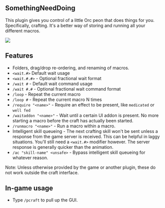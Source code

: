 ## SomethingNeedDoing

This plugin gives you control of a little Orc peon that does things for you. 
Specifically, crafting. 
It's a better way of storing and running all your different macros.

![](https://github.com/daemitus/SomethingNeedDoing/raw/master/res/game.png)

## Features
- Folders, drag/drop re-ordering, and renaming of macros.
- `<wait.#>` Default wait usage
- `<wait.#.#>` - Optional fractional wait format 
- `/wait #` - Default wait command usage
- `/wait #.#` - Optional fractional wait command format
- `/loop` - Repeat the current macro
- `/loop #` - Repeat the current macro N times
- `/require "<name>"` - Require an effect to be present, like `medicated` or `well fed`
- `/waitaddon "<name>"` - Wait until a certain UI addon is present. No more starting a macro before the craft has actually been started.
- `/runmacro "<name>"` - Run a macro within a macro.
- Intelligent skill queueing - The next crafting skill won't be sent unless a response from the game server is received. This can be helpful in laggy situations. You'll still need a `<wait.#>` modifier however. The server response is generally quicker than the animation.
- `/ac "skill-name" <unsafe>` - Bypass intelligent skill queueing for whatever reason.

Note: Unless otherwise provided by the game or another plugin, these do not work outside the craft interface.

## In-game usage
* Type `/pcraft` to pull up the GUI.

